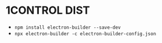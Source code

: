 # 1CONTROL DIST

- `npm install electron-builder --save-dev`
- `npx electron-builder -c electron-builder-config.json`